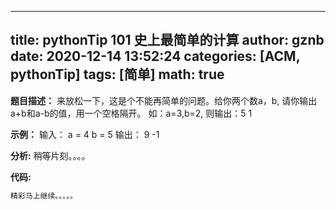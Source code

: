 
---
title: pythonTip 101 史上最简单的计算
author: gznb
date: 2020-12-14 13:52:24
categories: [ACM, pythonTip]
tags: [简单]
math: true
---

**题目描述：**
来放松一下，这是个不能再简单的问题。给你两个数a，b, 请你输出a+b和a-b的值，用一个空格隔开。
如：a=3,b=2,
则输出：5 1

**示例：**
输入：
a = 4
b = 5
输出：
9 -1


**分析:**
稍等片刻。。。。

**代码:**
```python
精彩马上继续。。。。。
```
